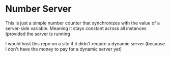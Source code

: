 # **Number Server**

This is just a simple number counter that synchronizes with the value of a server-side variable. Meaning it stays constant across all instances (provided the server is running

I would host this repo on a site if it didn't require a dynamic server (because I don't have the money to pay for a dynamic server yet)
